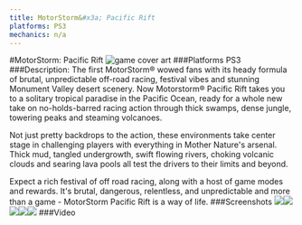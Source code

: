```yaml
---
title: MotorStorm&#x3a; Pacific Rift
platforms: PS3
mechanics: n/a
---
```

#MotorStorm: Pacific Rift
![game cover art](//images.igdb.com/igdb/image/upload/t_cover_big/titwc4jb1fog1tyk9zzk.jpg "Logo Title Text 1")
###Platforms
PS3
###Description:
The first MotorStorm® wowed fans with its heady formula of brutal, unpredictable off-road racing, festival vibes and stunning Monument Valley desert scenery. Now Motorstorm® Pacific Rift takes you to a solitary tropical paradise in the Pacific Ocean, ready for a whole new take on no-holds-barred racing action through thick swamps, dense jungle, towering peaks and steaming volcanoes. 
 
Not just pretty backdrops to the action, these environments take center stage in challenging players with everything in Mother Nature's arsenal. Thick mud, tangled undergrowth, swift flowing rivers, choking volcanic clouds and searing lava pools all test the drivers to their limits and beyond. 
 
Expect a rich festival of off road racing, along with a host of game modes and rewards. It's brutal, dangerous, relentless, and unpredictable and more than a game - MotorStorm Pacific Rift is a way of life.
###Screenshots
<a target="_blank" href="//images.igdb.com/igdb/image/upload/t_cover_big/iyhnecmfxymdrufg1pjt.jpg"><img src="//images.igdb.com/igdb/image/upload/t_thumb/iyhnecmfxymdrufg1pjt.jpg"/></a><a target="_blank" href="//images.igdb.com/igdb/image/upload/t_cover_big/jpgr8w4q7dsgcoxrirmm.jpg"><img src="//images.igdb.com/igdb/image/upload/t_thumb/jpgr8w4q7dsgcoxrirmm.jpg"/></a><a target="_blank" href="//images.igdb.com/igdb/image/upload/t_cover_big/zjmiimmhvq5eyduqhwdh.jpg"><img src="//images.igdb.com/igdb/image/upload/t_thumb/zjmiimmhvq5eyduqhwdh.jpg"/></a><a target="_blank" href="//images.igdb.com/igdb/image/upload/t_cover_big/cf73fkunelhett543xxu.jpg"><img src="//images.igdb.com/igdb/image/upload/t_thumb/cf73fkunelhett543xxu.jpg"/></a><a target="_blank" href="//images.igdb.com/igdb/image/upload/t_cover_big/wmgmapmsm4z96wff7n6t.jpg"><img src="//images.igdb.com/igdb/image/upload/t_thumb/wmgmapmsm4z96wff7n6t.jpg"/></a>
###Video

